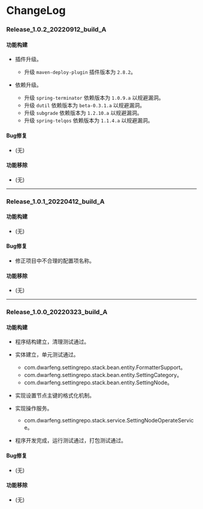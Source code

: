 # ChangeLog

### Release_1.0.2_20220912_build_A

#### 功能构建

- 插件升级。
  - 升级 `maven-deploy-plugin` 插件版本为 `2.8.2`。

- 依赖升级。
  - 升级 `spring-terminator` 依赖版本为 `1.0.9.a` 以规避漏洞。
  - 升级 `dutil` 依赖版本为 `beta-0.3.1.a` 以规避漏洞。
  - 升级 `subgrade` 依赖版本为 `1.2.10.a` 以规避漏洞。
  - 升级 `spring-telqos` 依赖版本为 `1.1.4.a` 以规避漏洞。

#### Bug修复

- (无)

#### 功能移除

- (无)

---

### Release_1.0.1_20220412_build_A

#### 功能构建

- (无)

#### Bug修复

- 修正项目中不合理的配置项名称。

#### 功能移除

- (无)

---

### Release_1.0.0_20220323_build_A

#### 功能构建

- 程序结构建立，清理测试通过。

- 实体建立，单元测试通过。
  - com.dwarfeng.settingrepo.stack.bean.entity.FormatterSupport。
  - com.dwarfeng.settingrepo.stack.bean.entity.SettingCategory。
  - com.dwarfeng.settingrepo.stack.bean.entity.SettingNode。

- 实现设置节点主键的格式化机制。

- 实现操作服务。
  - com.dwarfeng.settingrepo.stack.service.SettingNodeOperateService。

- 程序开发完成，运行测试通过，打包测试通过。

#### Bug修复

- (无)

#### 功能移除

- (无)
